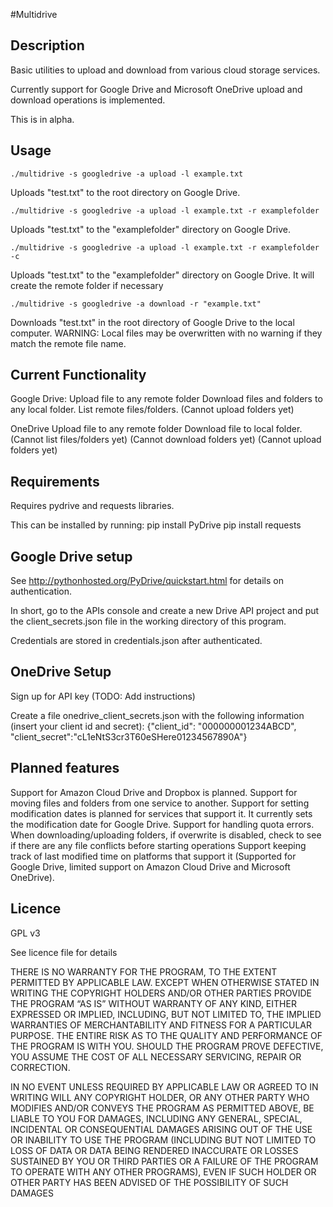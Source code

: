 #Multidrive


## Description

Basic utilities to upload and download from various cloud storage services.

Currently support for Google Drive and Microsoft OneDrive upload and download operations is implemented.

This is in alpha.

## Usage

    ./multidrive -s googledrive -a upload -l example.txt

Uploads "test.txt" to the root directory on Google Drive.

    ./multidrive -s googledrive -a upload -l example.txt -r examplefolder

Uploads "test.txt" to the "examplefolder" directory on Google Drive.

    ./multidrive -s googledrive -a upload -l example.txt -r examplefolder -c

Uploads "test.txt" to the "examplefolder" directory on Google Drive.  It will create the remote folder if necessary

    ./multidrive -s googledrive -a download -r "example.txt" 

Downloads "test.txt" in the root directory of Google Drive to the local computer.  WARNING: Local files may be overwritten with no warning if they match the remote file name.

## Current Functionality

Google Drive:
Upload file to any remote folder
Download files and folders to any local folder.
List remote files/folders.
(Cannot upload folders yet)

OneDrive
Upload file to any remote folder
Download file to local folder.
(Cannot list files/folders yet)
(Cannot download folders yet)
(Cannot upload folders yet)

## Requirements

Requires pydrive and requests libraries.

This can be installed by running:
pip install PyDrive
pip install requests


## Google Drive setup

See http://pythonhosted.org/PyDrive/quickstart.html for details on authentication.

In short, go to the APIs console and create a new Drive API project and put the client_secrets.json file in the working directory of this program.

Credentials are stored in credentials.json after authenticated.

## OneDrive Setup

Sign up for API key (TODO: Add instructions)

Create a file onedrive_client_secrets.json with the following information (insert your client id and secret):
    {"client_id": "000000001234ABCD", "client_secret":"cL1eNtS3cr3T60eSHere01234567890A"}


## Planned features
Support for Amazon Cloud Drive and Dropbox is planned.
Support for moving files and folders from one service to another.
Support for setting modification dates is planned for services that support it.  It currently sets the modification date for Google Drive.
Support for handling quota errors.
When downloading/uploading folders, if overwrite is disabled, check to see if there are any file conflicts before starting operations
Support keeping track of last modified time on platforms that support it (Supported for Google Drive, limited support on Amazon Cloud Drive and Microsoft OneDrive).

## Licence 

GPL v3

See licence file for details


THERE IS NO WARRANTY FOR THE PROGRAM, TO THE EXTENT PERMITTED BY APPLICABLE LAW. EXCEPT WHEN OTHERWISE STATED IN WRITING THE COPYRIGHT HOLDERS AND/OR OTHER PARTIES PROVIDE THE PROGRAM “AS IS” WITHOUT WARRANTY OF ANY KIND, EITHER EXPRESSED OR IMPLIED, INCLUDING, BUT NOT LIMITED TO, THE IMPLIED WARRANTIES OF MERCHANTABILITY AND FITNESS FOR A PARTICULAR PURPOSE. THE ENTIRE RISK AS TO THE QUALITY AND PERFORMANCE OF THE PROGRAM IS WITH YOU. SHOULD THE PROGRAM PROVE DEFECTIVE, YOU ASSUME THE COST OF ALL NECESSARY SERVICING, REPAIR OR CORRECTION.

IN NO EVENT UNLESS REQUIRED BY APPLICABLE LAW OR AGREED TO IN WRITING WILL ANY COPYRIGHT HOLDER, OR ANY OTHER PARTY WHO MODIFIES AND/OR CONVEYS THE PROGRAM AS PERMITTED ABOVE, BE LIABLE TO YOU FOR DAMAGES, INCLUDING ANY GENERAL, SPECIAL, INCIDENTAL OR CONSEQUENTIAL DAMAGES ARISING OUT OF THE USE OR INABILITY TO USE THE PROGRAM (INCLUDING BUT NOT LIMITED TO LOSS OF DATA OR DATA BEING RENDERED INACCURATE OR LOSSES SUSTAINED BY YOU OR THIRD PARTIES OR A FAILURE OF THE PROGRAM TO OPERATE WITH ANY OTHER PROGRAMS), EVEN IF SUCH HOLDER OR OTHER PARTY HAS BEEN ADVISED OF THE POSSIBILITY OF SUCH DAMAGES